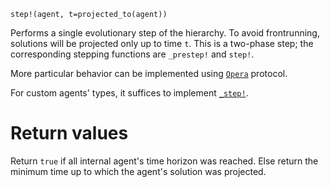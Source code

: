 ```
step!(agent, t=projected_to(agent))
```

Performs a single evolutionary step of the hierarchy. To avoid frontrunning, solutions will be projected only up to time `t`. This is a two-phase step; the corresponding stepping functions are `_prestep!` and `step!`.

More particular behavior can be implemented using [`Opera`](@ref) protocol.

For custom agents' types, it suffices to implement [`_step!`](@ref).

# Return values

Return `true` if all internal agent's time horizon was reached. Else return the minimum time up to which the agent's solution was projected.

